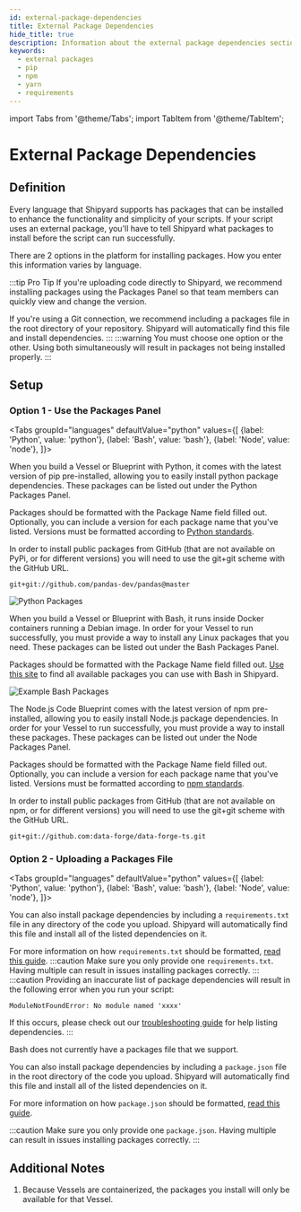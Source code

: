 ```yaml
---
id: external-package-dependencies
title: External Package Dependencies
hide_title: true
description: Information about the external package dependencies section of the requirements tab.
keywords:
  - external packages
  - pip
  - npm
  - yarn
  - requirements
---
```


import Tabs from '@theme/Tabs';
import TabItem from '@theme/TabItem';

# External Package Dependencies

## Definition

Every language that Shipyard supports has packages that can be installed to enhance the functionality and simplicity of your scripts. If your script uses an external package, you'll have to tell Shipyard what packages to install before the script can run successfully.

There are 2 options in the platform for installing packages. How you enter this information varies by language. 

:::tip Pro Tip
If you're uploading code directly to Shipyard, we recommend installing packages using the Packages Panel so that team members can quickly view and change the version.

If you're using a Git connection, we recommend including a packages file in the root directory of your repository. Shipyard will automatically find this file and install dependencies.
:::
:::warning
You must choose one option or the other. Using both simultaneously will result in packages not being installed properly.
:::

## Setup
### Option 1 - Use the Packages Panel

<Tabs
groupId="languages"
defaultValue="python"
values={[
{label: 'Python', value: 'python'},
{label: 'Bash', value: 'bash'},
{label: 'Node', value: 'node'},
]}>
<TabItem value="python">

When you build a Vessel or Blueprint with Python, it comes with the latest version of pip pre-installed, allowing you to easily install python package dependencies. These packages can be listed out under the Python Packages Panel.

Packages should be formatted with the Package Name field filled out. Optionally, you can include a version for each package name that you've listed. Versions must be formatted according to [Python standards](https://www.python.org/dev/peps/pep-0440/#version-specifiers).

In order to install public packages from GitHub \(that are not available on PyPi, or for different versions\) you will need to use the git+git scheme with the GitHub URL.

```text
git+git://github.com/pandas-dev/pandas@master
```

![Python Packages](../../.gitbook/assets/image_67.png)

</TabItem>
<TabItem value='bash'>

When you build a Vessel or Blueprint with Bash, it runs inside Docker containers running a Debian image. In order for your Vessel to run successfully, you must provide a way to install any Linux packages that you need. These packages can be listed out under the Bash Packages Panel.

Packages should be formatted with the Package Name field filled out. [Use this site](https://www.debian.org/distrib/packages) to find all available packages you can use with Bash in Shipyard.

![Example Bash Packages](../../.gitbook/assets/shipyard_2021_03_12_17_33_07.png)

</TabItem>
<TabItem value='node'>

The Node.js Code Blueprint comes with the latest version of npm pre-installed, allowing you to easily install Node.js package dependencies. In order for your Vessel to run successfully, you must provide a way to install these packages. These packages can be listed out under the Node Packages Panel.

Packages should be formatted with the Package Name field filled out. Optionally, you can include a version for each package name that you've listed. Versions must be formatted according to [npm standards](https://semver.npmjs.com/).

In order to install public packages from GitHub \(that are not available on npm, or for different versions\) you will need to use the git+git scheme with the GitHub URL.

```text
git+git://github.com:data-forge/data-forge-ts.git
```

</TabItem>
</Tabs>

### Option 2 - Uploading a Packages File

<Tabs
groupId="languages"
defaultValue="python"
values={[
{label: 'Python', value: 'python'},
{label: 'Bash', value: 'bash'},
{label: 'Node', value: 'node'},
]}>
<TabItem value="python">

You can also install package dependencies by including a `requirements.txt` file in any directory of the code you upload. Shipyard will automatically find this file and install all of the listed dependencies on it.

For more information on how `requirements.txt` should be formatted, [read this guide](https://pip.pypa.io/en/stable/user_guide/#requirements-files).
:::caution
Make sure you only provide one `requirements.txt`. Having multiple can result in issues installing packages correctly.
:::
:::caution
Providing an inaccurate list of package dependencies will result in the following error when you run your script:

`ModuleNotFoundError: No module named 'xxxx'`

If this occurs, please check out our [troubleshooting guide](../../troubleshooting.md) for help listing dependencies.
:::

</TabItem>
<TabItem value="bash">
Bash does not currently have a packages file that we support.
</TabItem>
<TabItem value="node">

You can also install package dependencies by including a `package.json` file in the root directory of the code you upload. Shipyard will automatically find this file and install all of the listed dependencies on it.

For more information on how `package.json` should be formatted, [read this guide](https://docs.npmjs.com/cli/v7/configuring-npm/package-json).

:::caution
Make sure you only provide one `package.json`. Having multiple can result in issues installing packages correctly.
:::

</TabItem>
</Tabs>

## Additional Notes
1. Because Vessels are containerized, the packages you install will only be available for that Vessel.

